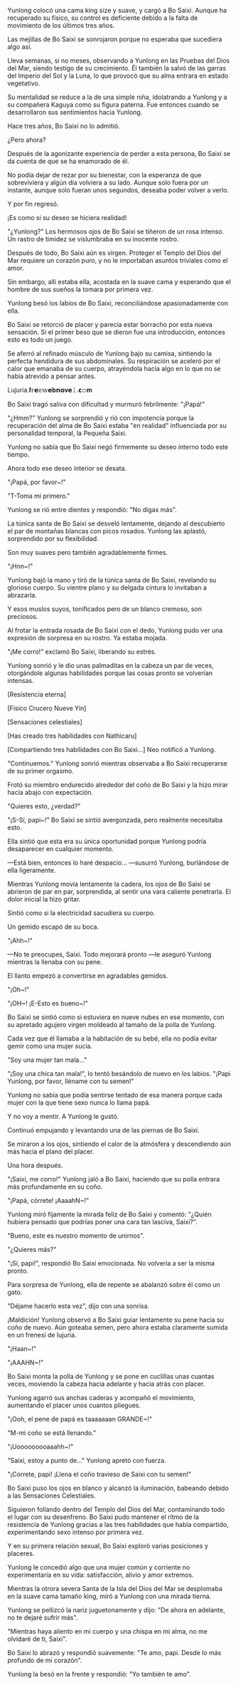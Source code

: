 
Yunlong colocó una cama king size y suave, y cargó a Bo Saixi. Aunque ha recuperado su físico, su control es deficiente debido a la falta de movimiento de los últimos tres años.

Las mejillas de Bo Saixi se sonrojaron porque no esperaba que sucediera algo así.

Lleva semanas, si no meses, observando a Yunlong en las Pruebas del Dios del Mar, siendo testigo de su crecimiento. Él también la salvó de las garras del Imperio del Sol y la Luna, lo que provocó que su alma entrara en estado vegetativo.

Su mentalidad se reduce a la de una simple niña, idolatrando a Yunlong y a su compañera Kaguya como su figura paterna. Fue entonces cuando se desarrollaron sus sentimientos hacia Yunlong.

Hace tres años, Bo Saixi no lo admitió.

¿Pero ahora?

Después de la agonizante experiencia de perder a esta persona, Bo Saixi se da cuenta de que se ha enamorado de él.

No podía dejar de rezar por su bienestar, con la esperanza de que sobreviviera y algún día volviera a su lado. Aunque solo fuera por un instante, aunque solo fueran unos segundos, deseaba poder volver a verlo.

Y por fin regresó.

¡Es como si su deseo se hiciera realidad!

"¿Yunlong?" Los hermosos ojos de Bo Saixi se tiñeron de un rosa intenso. Un rastro de timidez se vislumbraba en su inocente rostro.

Después de todo, Bo Saixi aún es virgen. Proteger el Templo del Dios del Mar requiere un corazón puro, y no le importaban asuntos triviales como el amor.

Sin embargo, allí estaba ella, acostada en la suave cama y esperando que el hombre de sus sueños la tomara por primera vez.

Yunlong besó los labios de Bo Saixi, reconciliándose apasionadamente con ella.

Bo Saixi se retorció de placer y parecía estar borracho por esta nueva sensación. Si el primer beso que se dieron fue una introducción, entonces esto es todo un juego.

Se aferró al refinado músculo de Yunlong bajo su camisa, sintiendo la perfecta hendidura de sus abdominales. Su respiración se aceleró por el calor que emanaba de su cuerpo, atrayéndola hacia algo en lo que no se había atrevido a pensar antes.

Lujuria.𝐟𝕣𝗲𝕖𝕨𝗲𝐛𝗻𝗼𝐯𝗲𝚕.𝗰𝚘𝐦

Bo Saixi tragó saliva con dificultad y murmuró febrilmente: "¡Papá!"

"¿Hmm?" Yunlong se sorprendió y rió con impotencia porque la recuperación del alma de Bo Saixi estaba "en realidad" influenciada por su personalidad temporal, la Pequeña Saixi.

Yunlong no sabía que Bo Saixi negó firmemente su deseo interno todo este tiempo.

Ahora todo ese deseo interior se desata.

"¡Papá, por favor~!"

"T-Toma mi primero."

Yunlong se rió entre dientes y respondió: "No digas más".

La túnica santa de Bo Saixi se desveló lentamente, dejando al descubierto el par de montañas blancas con picos rosados. Yunlong las aplastó, sorprendido por su flexibilidad.

Son muy suaves pero también agradablemente firmes.

"¡Hnn~!"

Yunlong bajó la mano y tiró de la túnica santa de Bo Saixi, revelando su glorioso cuerpo. Su vientre plano y su delgada cintura lo invitaban a abrazarla.

Y esos muslos suyos, tonificados pero de un blanco cremoso, son preciosos.

Al frotar la entrada rosada de Bo Saixi con el dedo, Yunlong pudo ver una expresión de sorpresa en su rostro. Ya estaba mojada.

"¡Me corro!" exclamó Bo Saixi, liberando su estrés.

Yunlong sonrió y le dio unas palmaditas en la cabeza un par de veces, otorgándole algunas habilidades porque las cosas pronto se volverían intensas.

[Resistencia eterna]

[Físico Crucero Nueve Yin]

[Sensaciones celestiales]

[Has creado tres habilidades con Nathicaru]

[Compartiendo tres habilidades con Bo Saixi...] Neo notificó a Yunlong.

"Continuemos." Yunlong sonrió mientras observaba a Bo Saixi recuperarse de su primer orgasmo.

Frotó su miembro endurecido alrededor del coño de Bo Saixi y la hizo mirar hacia abajo con expectación.

"Quieres esto, ¿verdad?"

"¡S-Sí, papi~!" Bo Saixi se sintió avergonzada, pero realmente necesitaba esto.

Ella sintió que esta era su única oportunidad porque Yunlong podría desaparecer en cualquier momento.

—Está bien, entonces lo haré despacio... —susurró Yunlong, burlándose de ella ligeramente.

Mientras Yunlong movía lentamente la cadera, los ojos de Bo Saixi se abrieron de par en par, sorprendida, al sentir una vara caliente penetrarla. El dolor inicial la hizo gritar.

Sintió como si la electricidad sacudiera su cuerpo.

Un gemido escapó de su boca.

"¡Ahh~!"

—No te preocupes, Saixi. Todo mejorará pronto —le aseguró Yunlong mientras la llenaba con su pene.

El llanto empezó a convertirse en agradables gemidos.

"¡Oh~!"

"¡OH~! ¡E-Esto es bueno~!"

Bo Saixi se sintió como si estuviera en nueve nubes en ese momento, con su apretado agujero virgen moldeado al tamaño de la polla de Yunlong.

Cada vez que él llamaba a la habitación de su bebé, ella no podía evitar gemir como una mujer sucia.

"Soy una mujer tan mala..."

"¡Soy una chica tan mala!", lo tentó besándolo de nuevo en los labios. "¡Papi Yunlong, por favor, lléname con tu semen!"

Yunlong no sabía que podía sentirse tentado de esa manera porque cada mujer con la que tiene sexo nunca lo llama papá.

Y no voy a mentir. A Yunlong le gustó.

Continuó empujando y levantando una de las piernas de Bo Saixi.

Se miraron a los ojos, sintiendo el calor de la atmósfera y descendiendo aún más hacia el plano del placer.

Una hora después.

"¡Saixi, me corro!" Yunlong jaló a Bo Saixi, haciendo que su polla entrara más profundamente en su coño.

"¡Papá, córrete! ¡AaaahN~!"

Yunlong miró fijamente la mirada feliz de Bo Saixi y comentó: "¿Quién hubiera pensado que podrías poner una cara tan lasciva, Saixi?".

"Bueno, este es nuestro momento de unirnos".

"¿Quieres más?"

"¡Sí, papi!", respondió Bo Saixi emocionada. No volvería a ser la misma pronto.

Para sorpresa de Yunlong, ella de repente se abalanzó sobre él como un gato.

"Déjame hacerlo esta vez", dijo con una sonrisa.

¡Maldición! Yunlong observó a Bo Saixi guiar lentamente su pene hacia su coño de nuevo. Aún goteaba semen, pero ahora estaba claramente sumida en un frenesí de lujuria.

"¡Haan~!"

"¡AAAHN~!"

Bo Saixi monta la polla de Yunlong y se pone en cuclillas unas cuantas veces, moviendo la cabeza hacia adelante y hacia atrás con placer.

Yunlong agarró sus anchas caderas y acompañó el movimiento, aumentando el placer unos cuantos pliegues.

"¡Ooh, el pene de papá es taaaaaaan GRANDE~!"

"M-mi coño se está llenando."

"¡Uooooooooaaahh~!"

"Saixi, estoy a punto de..." Yunlong apretó con fuerza.

"¡Córrete, papi! ¡Llena el coño travieso de Saixi con tu semen!"

Bo Saixi puso los ojos en blanco y alcanzó la iluminación, babeando debido a las Sensaciones Celestiales.

Siguieron follando dentro del Templo del Dios del Mar, contaminando todo el lugar con su desenfreno. Bo Saixi pudo mantener el ritmo de la resistencia de Yunlong gracias a las tres habilidades que había compartido, experimentando sexo intenso por primera vez.

Y en su primera relación sexual, Bo Saixi exploró varias posiciones y placeres.

Yunlong le concedió algo que una mujer común y corriente no experimentaría en su vida: satisfacción, alivio y amor extremos.

Mientras la otrora severa Santa de la Isla del Dios del Mar se desplomaba en la suave cama tamaño king, miró a Yunlong con una mirada tierna.

Yunlong se pellizcó la nariz juguetonamente y dijo: "De ahora en adelante, no te dejaré sufrir más".

"Mientras haya aliento en mi cuerpo y una chispa en mi alma, no me olvidaré de ti, Saixi".

Bo Saixi lo abrazó y respondió suavemente: "Te amo, papi. Desde lo más profundo de mi corazón".

Yunlong la besó en la frente y respondió: "Yo también te amo".